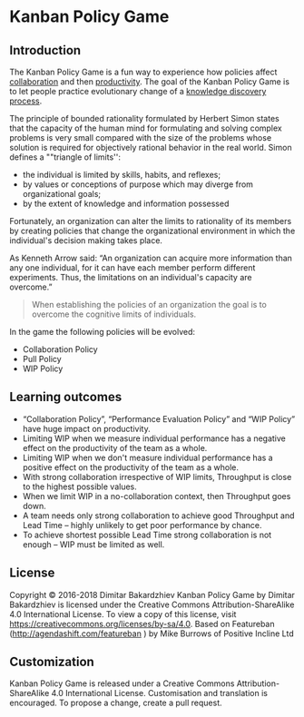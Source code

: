 # Kanban Policy Game

## Introduction

The Kanban Policy Game is a fun way to experience how policies affect [collaboration](https://docs.kedehub.io/kede/kede-collaboration.html) and then [productivity](https://docs.kedehub.io/kede/kede-productivity.html). The goal of the Kanban Policy Game is to let people practice evolutionary change of a [knowledge discovery process](https://docs.kedehub.io/kede/what-is-kede-derivation.html#knowledge-discovery-process).

The principle of bounded rationality formulated by Herbert Simon states that the capacity of the human mind for formulating and solving complex problems is very small 
compared with the size of the problems whose solution is required for objectively rational behavior in the real world. 
Simon defines a ""triangle of limits'':

- the individual is limited by skills, habits, and reflexes;
- by values or conceptions of purpose which may diverge from organizational goals;
- by the extent of knowledge and information possessed

Fortunately, an organization can alter the limits to rationality of its members by creating policies that change the organizational environment in which the individual's decision making takes place.

As Kenneth Arrow said: “An organization can acquire more information than any one individual, for it can have each member perform different experiments. 
Thus, the limitations on an individual's capacity are overcome.”

> When establishing the policies of an organization the goal is to overcome the cognitive limits of individuals.

In the game the following policies will be evolved:
- Collaboration Policy
- Pull Policy
- WIP Policy 

## Learning outcomes

- “Collaboration Policy”, “Performance Evaluation Policy” and “WIP Policy” have huge impact on productivity.
- Limiting WIP when we measure individual performance has a negative effect on the productivity of the team as a whole.
- Limiting WIP when we don't measure individual performance has a positive effect on the productivity of the team as a whole.
- With strong collaboration irrespective of WIP limits, Throughput is close to the highest possible values.
- When we limit WIP in a no-collaboration context, then Throughput goes down.
- A team needs only strong collaboration to achieve good Throughput and Lead Time – highly unlikely to get poor performance by chance. 
- To achieve shortest possible Lead Time strong collaboration is not enough – WIP must be limited as well.

## License

Copyright © 2016-2018 Dimitar Bakardzhiev 
Kanban Policy Game by Dimitar Bakardzhiev is licensed under the Creative Commons Attribution-ShareAlike 4.0 International License. To view a copy of this license, visit https://creativecommons.org/licenses/by-sa/4.0. Based on Featureban (http://agendashift.com/featureban ) by Mike Burrows of Positive Incline Ltd


## Customization

Kanban Policy Game is released under a Creative Commons Attribution-ShareAlike 4.0 International License.
Customisation and translation is encouraged. To propose a change, create a pull request.
